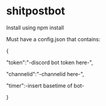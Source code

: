 # shitpostbot

Install using npm install

Must have a config.json that contains:

{

  "token":"-discord bot token here-",

  "channelid":"-channelid here-",
  
  "timer":-insert basetime of bot-
  
}
